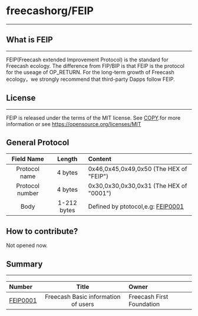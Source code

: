 # freecashorg/FEIP
----------------

## What is FEIP
-------
FEIP(Freecash extended Improvement Protocol) is the standard for Freecash ecology. 
The difference from FIP/BIP is that FEIP is the protocol for the useage of OP_RETURN.
For the long-term growth of Freecash ecology，we strongly recommend that third-party Dapps follow FEIP.

## License
-------

FEIP is released under the terms of the MIT license. See
[COPY](https://github.com/freecashorg/FEIP/blob/master/COPYING).for more information or see
https://opensource.org/licenses/MIT

## General Protocol
|Field Name|Length|Content|
|:-----------:|:----:|:------|
|Protocol name|4 bytes|0x46,0x45,0x49,0x50 (The HEX of "FEIP")|
|Protocol number|4 bytes|0x30,0x30,0x30,0x31 (The HEX of "0001")|
|Body|1-212 bytes|Defined by ptotocol,e.g: [FEIP0001](https://github.com/freecashorg/FEIP/blob/master/FEIP0001.md)|
## How to contribute?
Not opened now.

## Summary
-------
|Number|Title|Owner|
|:-----|:---:|:----|
|[FEIP0001](https://github.com/freecashorg/FEIP/blob/master/FEIP0001.md)|Freecash Basic information of users|Freecash First Foundation|
